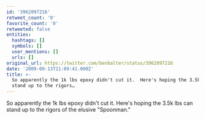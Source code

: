 ```yaml
---
id: '3962097216'
retweet_count: '0'
favorite_count: '0'
retweeted: false
entities:
  hashtags: []
  symbols: []
  user_mentions: []
  urls: []
original_url: https://twitter.com/benbalter/status/3962097216
date: '2009-09-13T21:09:41.000Z'
title: >-
  So apparently the 1k lbs epoxy didn't cut it.  Here's hoping the 3.5k lbs can
  stand up to the rigors…
---
```


So apparently the 1k lbs epoxy didn't cut it.  Here's hoping the 3.5k lbs can stand up to the rigors of the elusive "Spoonman."